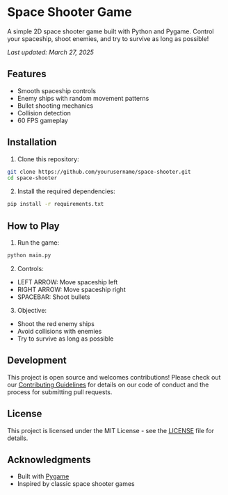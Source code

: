 # Space Shooter Game

A simple 2D space shooter game built with Python and Pygame. Control your spaceship, shoot enemies, and try to survive as long as possible!

*Last updated: March 27, 2025*

## Features

- Smooth spaceship controls
- Enemy ships with random movement patterns
- Bullet shooting mechanics
- Collision detection
- 60 FPS gameplay

## Installation

1. Clone this repository:
```bash
git clone https://github.com/yourusername/space-shooter.git
cd space-shooter
```

2. Install the required dependencies:
```bash
pip install -r requirements.txt
```

## How to Play

1. Run the game:
```bash
python main.py
```

2. Controls:
- LEFT ARROW: Move spaceship left
- RIGHT ARROW: Move spaceship right
- SPACEBAR: Shoot bullets

3. Objective:
- Shoot the red enemy ships
- Avoid collisions with enemies
- Try to survive as long as possible

## Development

This project is open source and welcomes contributions! Please check out our [Contributing Guidelines](CONTRIBUTING.md) for details on our code of conduct and the process for submitting pull requests.

## License

This project is licensed under the MIT License - see the [LICENSE](LICENSE) file for details.

## Acknowledgments

- Built with [Pygame](https://www.pygame.org/)
- Inspired by classic space shooter games 